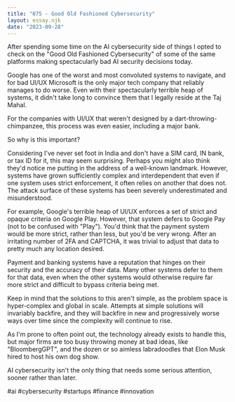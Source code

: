 ```yaml
---
title: "075 - Good Old Fashioned Cybersecurity"
layout: essay.njk
date: "2023-09-28"
---
```


After spending some time on the AI cybersecurity side of things I opted to check on the "Good Old Fashioned Cybersecurity" of some of the same platforms making spectacularly bad AI security decisions today.

Google has one of the worst and most convoluted systems to navigate, and for bad UI/UX Microsoft is the only major tech company that reliably manages to do worse. Even with their spectacularly terrible heap of systems, it didn't take long to convince them that I legally reside at the Taj Mahal.

For the companies with UI/UX that weren't designed by a dart-throwing-chimpanzee, this process was even easier, including a major bank.

So why is this important?

Considering I've never set foot in India and don't have a SIM card, IN bank, or tax ID for it, this may seem surprising. Perhaps you might also think they'd notice me putting in the address of a well-known landmark. However, systems have grown sufficiently complex and interdependent that even if one system uses strict enforcement, it often relies on another that does not. The attack surface of these systems has been severely underestimated and misunderstood.

For example, Google's terrible heap of UI/UX enforces a set of strict and opaque criteria on Google Play. However, that system defers to Google Pay (not to be confused with "Play"). You'd think that the payment system would be more strict, rather than less, but you'd be very wrong. After an irritating number of 2FA and CAPTCHA, it was trivial to adjust that data to pretty much any location desired.

Payment and banking systems have a reputation that hinges on their security and the accuracy of their data. Many other systems defer to them for that data, even when the other systems would otherwise require far more strict and difficult to bypass criteria being met.

Keep in mind that the solutions to this aren't simple, as the problem space is hyper-complex and global in scale. Attempts at simple solutions will invariably backfire, and they will backfire in new and progressively worse ways over time since the complexity will continue to rise.

As I'm prone to often point out, the technology already exists to handle this, but major firms are too busy throwing money at bad ideas, like "BloombergGPT", and the dozen or so aimless labradoodles that Elon Musk hired to host his own dog show.

AI cybersecurity isn't the only thing that needs some serious attention, sooner rather than later.

#ai #cybersecurity #startups #finance #innovation
